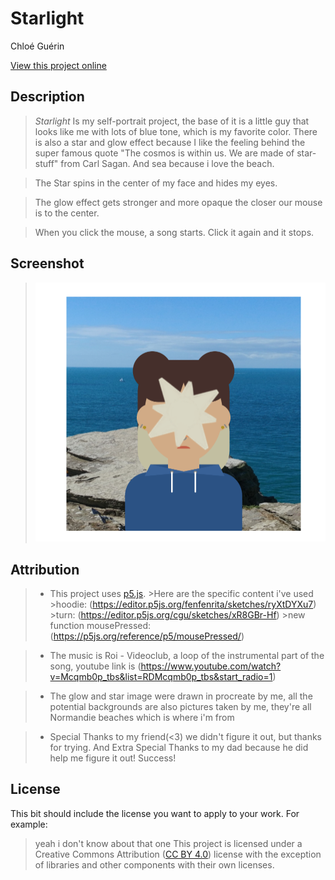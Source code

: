 # Starlight

Chloé Guérin

[View this project online](URL_FOR_THE_RUNNING_PROJECT)

## Description

> *Starlight* Is my self-portrait project, the base of it is a little guy that looks like me with lots of blue tone, which is my favorite color. There is also a star and glow effect because I like the feeling behind the super famous quote "The cosmos is within us. We are made of star-stuff" from Carl Sagan. And sea because i love the beach.

> The Star spins in the center of my face and hides my eyes.

> The glow effect gets stronger and more opaque the closer our mouse is to the center.

> When you click the mouse, a song starts. Click it again and it stops.

## Screenshot

> ![Image of a me!](./assets/images/Screenshot_self-portrait.png)

## Attribution

> - This project uses [p5.js](https://p5js.org).
    >Here are the specific content i've used
        >hoodie: (https://editor.p5js.org/fenfenrita/sketches/ryXtDYXu7)
        >turn: (https://editor.p5js.org/cgu/sketches/xR8GBr-Hf)
        >new function mousePressed: (https://p5js.org/reference/p5/mousePressed/)

> - The music is Roi - Videoclub, a loop of the instrumental part of the song, youtube link is (https://www.youtube.com/watch?v=Mcqmb0p_tbs&list=RDMcqmb0p_tbs&start_radio=1)

> - The glow and star image were drawn in procreate by me, all the potential backgrounds are also pictures taken by me, they're all Normandie beaches which is where i'm from 

> - Special Thanks to my friend(<3) we didn't figure it out, but thanks for trying. And Extra Special Thanks to my dad because he did help me figure it out! Success!

## License

This bit should include the license you want to apply to your work. For example:

> yeah i don't know about that one
> This project is licensed under a Creative Commons Attribution ([CC BY 4.0](https://creativecommons.org/licenses/by/4.0/deed.en)) license with the exception of libraries and other components with their own licenses.
